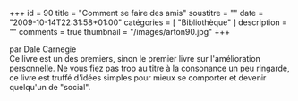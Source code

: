+++
id = 90
title = "Comment se faire des amis"
soustitre = ""
date = "2009-10-14T22:31:58+01:00"
catégories = [ "Bibliothèque" ]
description = ""
comments = true
thumbnail = "/images/arton90.jpg"
+++

<div class="chapo">par Dale Carnegie</div>
Ce livre est un des premiers, sinon le premier livre sur l'amélioration personnelle. Ne vous fiez pas trop au titre à la consonance un peu ringarde, ce livre est truffé d'idées simples pour mieux se comporter et devenir quelqu'un de "social".